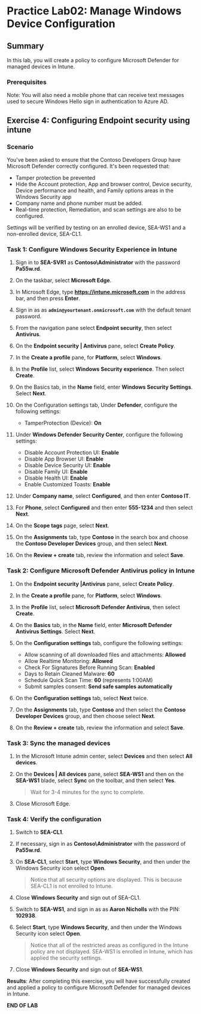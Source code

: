 # Practice Lab02: Manage Windows Device Configuration

## Summary

In this lab, you will create a policy to configure Microsoft Defender for managed devices in Intune.

### Prerequisites

  Note: You will also need a mobile phone that can receive text messages used to secure Windows Hello sign in authentication to Azure AD.

## Exercise 4: Configuring Endpoint security using intune

### Scenario

You've been asked to ensure that the Contoso Developers Group have Microsoft Defender correctly configured. It's been requested that:
* Tamper protection be prevented
* Hide the Account protection, App and browser control, Device security, Device performance and health, and Family options areas in the Windows Security app
* Company name and phone number must be added. 
* Real-time protection, Remediation, and scan settings are also to be configured.

Settings will be verified by testing on an enrolled device, SEA-WS1 and a non-enrolled device, SEA-CL1.

### Task 1: Configure Windows Security Experience in Intune

1. Sign in to **SEA-SVR1** as **Contoso\\Administrator** with the password **Pa55w.rd**. 

2. On the taskbar, select **Microsoft Edge**.

3. In Microsoft Edge, type **https://intune.microsoft.com** in the  address bar, and then press **Enter**. 

4. Sign in as as **`admin@yourtenant.onmicrosoft.com`** with the default tenant password.

5. From the navigation pane select **Endpoint security**, then select **Antivirus**.

6. On the **Endpoint security | Antivirus** pane, select **Create Policy**.

7. In the **Create a profile** pane, for **Platform**, select **Windows**. 

8. In the **Profile** list, select **Windows Security experience**. Then select **Create**.

9. On the Basics tab, in the **Name** field, enter **Windows Security Settings**. Select **Next**.

10. On the Configuration settings tab, Under **Defender**, configure the following settings:
    - TamperProtection (Device): **On**

11. Under **Windows Defender Security Center**, configure the following settings:
     - Disable Account Protection UI: **Enable**
     - Disable App Browser UI: **Enable**
     - Disable Device Security UI: **Enable**
     - Disable Family UI: **Enable**
     - Disable Health UI: **Enable**
     - Enable Customized Toasts: **Enable**

12. Under **Company name**, select **Configured**, and then enter **Contoso IT**.

13. For **Phone**, select **Configured** and then enter **555-1234** and then select **Next**.

14. On the **Scope tags** page, select **Next**.

15. On the **Assignments** tab, type **Contoso** in the search box and choose the **Contoso Developer Devices** group, and then select **Next**.

16. On the **Review + create** tab, review the information and select **Save**.

### Task 2: Configure Microsoft Defender Antivirus policy in Intune

1. On the **Endpoint security |Antivirus** pane, select **Create Policy**.

2. In the **Create a profile** pane, for **Platform**, select **Windows**. 

3. In the **Profile** list, select **Microsoft Defender Antivirus**, then select **Create**.

4. On the **Basics** tab, in the **Name** field, enter **Microsoft Defender Antivirus Settings**. Select **Next**.

5. On the **Configuration settings** tab, configure the following settings:

   - Allow scanning of all downloaded files and attachments: **Allowed**
   - Allow Realtime Monitoring: **Allowed**
   - Check For Signatures Before Running Scan: **Enabled**
   - Days to Retain Cleaned Malware: **60**
   - Schedule Quick Scan Time: **60** (represents 1:00AM)
   - Submit samples consent: **Send safe samples automatically**

6. On the **Configuration settings** tab, select **Next** twice.

7. On the **Assignments** tab, type **Contoso** and then select the **Contoso Developer Devices** group, and then choose select **Next**.

9. On the **Review + create** tab, review the information and select **Save**.

### Task 3: Sync the managed devices

1. In the Microsoft Intune admin center, select **Devices** and then select **All devices**.  

2. On the **Devices | All devices** pane, select **SEA-WS1** and then on the **SEA-WS1** blade, select **Sync** on the toolbar, and then select **Yes**. 

   > Wait for 3-4 minutes for the sync to complete.

3. Close Microsoft Edge.

### Task 4: Verify the configuration

1. Switch to **SEA-CL1**.

2. If necessary, sign in as **Contoso\Administrator** with the password of **Pa55w.rd**.

3. On **SEA-CL1**, select **Start**, type **Windows Security**, and then under the Windows Security icon select **Open**.

   > Notice that all security options are displayed. This is because SEA-CL1 is not enrolled to Intune.

4. Close **Windows Security** and sign out of SEA-CL1.

5. Switch to **SEA-WS1**, and sign in as as **Aaron Nicholls** with the PIN: **102938**.

6. Select **Start**, type **Windows Security**, and then under the Windows Security icon select **Open**.

   > Notice that all of the restricted areas as configured in the Intune policy are not displayed. SEA-WS1 is enrolled in Intune, which has applied the security settings.

7. Close **Windows Security** and sign out of **SEA-WS1**.

**Results**: After completing this exercise, you will have successfully created and applied a policy to configure Microsoft Defender for managed devices in Intune.

**END OF LAB**
